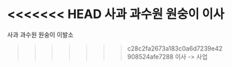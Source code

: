 <<<<<<< HEAD
사과 과수원 원숭이 이사
=======
사과 과수원 원숭이 이발소
>>>>>>> c28c2fa2673a183c0a6d7239e42908524afe7288
이사 -> 사업